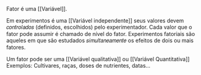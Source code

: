 Fator é uma [[Variável]].

Em experimentos é uma [[Variável independente]] seus valores devem 𝑐𝑜𝑛𝑡𝑟𝑜𝑙𝑎𝑑𝑜𝑠 (definidos, escolhidos) pelo experimentador. Cada valor que o fator pode assumir é chamado de nível do fator. Experimentos fatoriais são aqueles em que são estudados 𝑠𝑖𝑚𝑢𝑙𝑡𝑎𝑛𝑒𝑎𝑚𝑒𝑛𝑡𝑒 os efeitos de dois ou mais fatores.

Um fator pode ser uma [[Variável qualitativa]] ou [[Variável Quantitativa]]
Exemplos: Cultivares, raças, doses de nutrientes, datas... 
